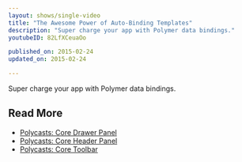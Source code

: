 ```yaml
---
layout: shows/single-video
title: "The Awesome Power of Auto-Binding Templates"
description: "Super charge your app with Polymer data bindings."
youtubeID: 82LfXCeuaOo

published_on: 2015-02-24
updated_on: 2015-02-24

---
```


Super charge your app with Polymer data bindings.

## Read More

- [Polycasts: Core Drawer Panel](https://developers.google.com/web/shows/polycasts/season-1/core-drawer-panel)
- [Polycasts: Core Header Panel](https://developers.google.com/web/shows/shows/polycasts/season-1/core-header-panel)
- [Polycasts: Core Toolbar](https://developers.google.com/web/shows/shows/polycasts/season-1/core-toolbar)
